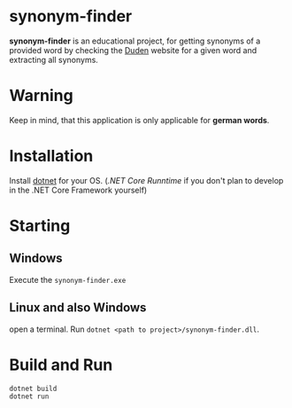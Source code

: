 # synonym-finder
**synonym-finder** is an educational project, for getting synonyms of a provided word by checking the [Duden](https://duden.de) website for a given word and extracting all synonyms.

# Warning
Keep in mind, that this application is only applicable for **german words**.

# Installation
Install [dotnet](https://dotnet.microsoft.com/download) for your OS. (_.NET Core Runntime_ if you don't plan to develop in the .NET Core Framework yourself) 

# Starting
## Windows
Execute the `synonym-finder.exe`

## Linux and also Windows
open a terminal.
Run `dotnet <path to project>/synonym-finder.dll`.

# Build and Run
```
dotnet build
dotnet run
```
